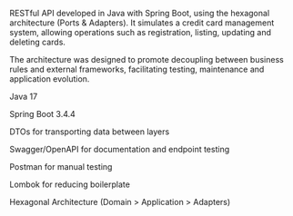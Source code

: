 RESTful API developed in Java with Spring Boot, using the hexagonal architecture (Ports & Adapters). It simulates a credit card management system, allowing operations such as registration, listing, updating and deleting cards.

The architecture was designed to promote decoupling between business rules and external frameworks, facilitating testing, maintenance and application evolution.

Java 17

Spring Boot 3.4.4

DTOs for transporting data between layers

Swagger/OpenAPI for documentation and endpoint testing

Postman for manual testing

Lombok for reducing boilerplate

Hexagonal Architecture (Domain > Application > Adapters)
